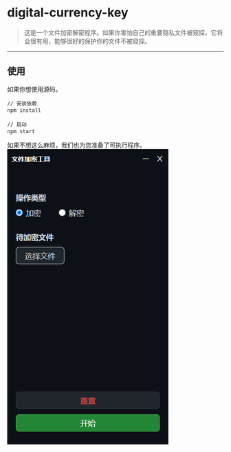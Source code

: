 # digital-currency-key
>这是一个文件加密解密程序。如果你害怕自己的重要隐私文件被窥探，它将会很有用，能够很好的保护你的文件不被窥探。
*************************************

## 使用
如果你想使用源码。
```shell
// 安装依赖
npm install

// 启动
npm start
```
如果不想这么麻烦，我们也为您准备了可执行程序。
![home](https://github.com/qq865738120/digital-currency-key/blob/master/assets/preview.png)
